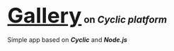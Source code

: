 <a href="https://vahid-gallery.cyclic.app" style="font-size: 3rem">Gallery</a>
on ***Cyclic platform***
---

Simple app based on ***Cyclic*** and ***Node.js***
